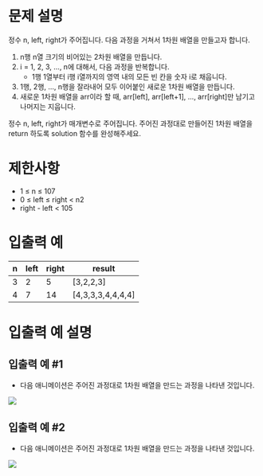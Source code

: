 # 문제 설명
정수 n, left, right가 주어집니다. 다음 과정을 거쳐서 1차원 배열을 만들고자 합니다.

1. n행 n열 크기의 비어있는 2차원 배열을 만듭니다.
2. i = 1, 2, 3, ..., n에 대해서, 다음 과정을 반복합니다.
   - 1행 1열부터 i행 i열까지의 영역 내의 모든 빈 칸을 숫자 i로 채웁니다.
3. 1행, 2행, ..., n행을 잘라내어 모두 이어붙인 새로운 1차원 배열을 만듭니다.
4. 새로운 1차원 배열을 arr이라 할 때, arr[left], arr[left+1], ..., arr[right]만 남기고 나머지는 지웁니다.

정수 n, left, right가 매개변수로 주어집니다. 주어진 과정대로 만들어진 1차원 배열을 return 하도록 solution 함수를 완성해주세요.

# 제한사항
- 1 ≤ n ≤ 107
- 0 ≤ left ≤ right < n2
- right - left < 105

# 입출력 예
| n   | left | right | result            |
| --- | ---- | ----- | ----------------- |
| 3   | 2    | 5     | [3,2,2,3]         |
| 4   | 7    | 14    | [4,3,3,3,4,4,4,4] |

# 입출력 예 설명
## 입출력 예 #1
- 다음 애니메이션은 주어진 과정대로 1차원 배열을 만드는 과정을 나타낸 것입니다.

![](https://grepp-programmers.s3.amazonaws.com/production/file_resource/103/FlattenedFills_ex1.gif)

## 입출력 예 #2
- 다음 애니메이션은 주어진 과정대로 1차원 배열을 만드는 과정을 나타낸 것입니다.

![](https://grepp-programmers.s3.amazonaws.com/production/file_resource/104/FlattenedFills_ex2.gif)